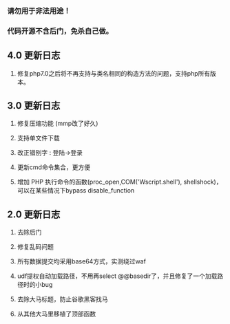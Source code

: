 ### 请勿用于非法用途！


### 代码开源不含后门，免杀自己做。


## 4.0 更新日志

1. 修复php7.0之后将不再支持与类名相同的构造方法的问题，支持php所有版本。


## 3.0 更新日志

1. 修复压缩功能  (mmp改了好久)

2. 支持单文件下载

3. 改正错别字 :  登陆->登录

4. 更新cmd命令集合，更方便

5. 增加 PHP 执行命令的函数(proc_open,COM('Wscript.shell'), shellshock)，可以在某些情况下bypass disable_function


## 2.0 更新日志

1. 去除后门

2. 修复乱码问题

3. 所有数据提交均采用base64方式，实测绕过waf

4. udf提权自动加载路径，不用再select @@basedir了，并且修复了一个加载路径时的小bug

5. 去除大马标题，防止谷歌黑客找马

6. 从其他大马里移植了顶部函数

